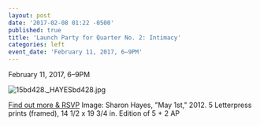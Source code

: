 ```yaml
---
layout: post
date: '2017-02-08 01:22 -0500'
published: true
title: 'Launch Party for Quarter No. 2: Intimacy'
categories: left
event_date: 'February 11, 2017, 6–9PM'
---
```

February 11, 2017, 6–9PM

![15bd428._HAYESbd428.jpg]({{site.baseurl}}/assets/img/15bd428._HAYESbd428.jpg)

[Find out more & RSVP](https://www.facebook.com/events/604532113075419/)
Image: Sharon Hayes, "May 1st," 2012. 5 Letterpress prints (framed), 14 1/2 x 19 3/4 in. Edition of 5 + 2 AP
